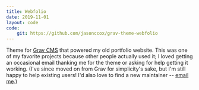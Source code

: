 ```yaml
---
title: Webfolio
date: 2019-11-01
layout: code
code:
    git: https://github.com/jasonccox/grav-theme-webfolio
---
```


Theme for [Grav CMS](https://getgrav.org/) that powered my old portfolio website. This was one of my favorite projects because other people actually used it; I loved getting an occasional email thanking me for the theme or asking for help getting it working. (I've since moved on from Grav for simplicity's sake, but I'm still happy to help existing users! I'd also love to find a new maintainer -- [email me](mailto:hi@jasoncarloscox.com).)

<!--more-->
